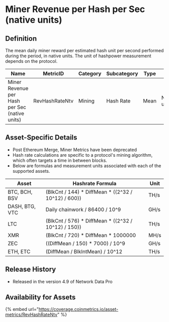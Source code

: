 # Miner Revenue per Hash per Sec (native units)

## Definition

The mean daily miner reward per estimated hash unit per second performed during the period, in native units. The unit of hashpower measurement depends on the protocol.

| Name                                          | MetricID       | Category | Subcategory | Type | Unit         | Interval |
| --------------------------------------------- | -------------- | -------- | ----------- | ---- | ------------ | -------- |
| Miner Revenue per Hash per Sec (native units) | RevHashRateNtv | Mining   | Hash Rate   | Mean | Native units | 1 day    |

## Asset-Specific Details

* Post Ethereum Merge, Miner Metrics have been deprecated&#x20;
* Hash rate calculations are specific to a protocol's mining algorithm, which often targets a time in between blocks.
* Below are formulas and measurement units associated with each of the supported assets.

| Asset          | Hashrate Formula                                      | Unit |
| -------------- | ----------------------------------------------------- | ---- |
| BTC, BCH, BSV  | (BlkCnt / 144) \* DiffMean \* ((2^32 / 10^12) / 600)) | TH/s |
| DASH, BTG, VTC | Daily chainwork / 86400 / 10^9                        | GH/s |
| LTC            | (BlkCnt / 576) \* DiffMean \* ((2^32 / 10^12) / 150)) | TH/s |
| XMR            | (BlkCnt / 720) \* DiffMean \* 1000000                 | MH/s |
| ZEC            | ((DiffMean / 150) \* 7000) / 10^9                     | GH/s |
| ETH, ETC       | (DiffMean / BlkIntMean) / 10^12                       | TH/s |

## Release History

* Released in the version 4.9 of Network Data Pro

## Availability for Assets

{% embed url="https://coverage.coinmetrics.io/asset-metrics/RevHashRateNtv" %}
